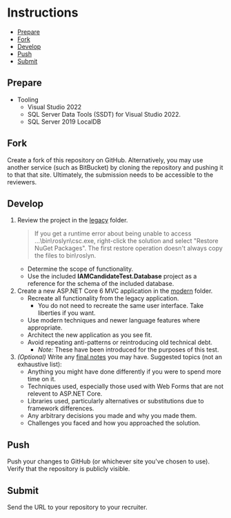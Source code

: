 # Instructions

* [Prepare](#Prepare)
* [Fork](#Fork)
* [Develop](#Develop)
* [Push](#Push)
* [Submit](#Submit)

## Prepare

* Tooling
  * Visual Studio 2022
  * SQL Server Data Tools (SSDT) for Visual Studio 2022.
  * SQL Server 2019 LocalDB

## Fork

Create a fork of this repository on GitHub.  Alternatively, you may use another service (such as
BitBucket) by cloning the repository and pushing it to that that site.  Ultimately, the submission
needs to be accessible to the reviewers.

## Develop


1. Review the project in the [legacy](legacy) folder.
    > If you get a runtime error about being unable to access ...\bin\roslyn\csc.exe, right-click the solution and select "Restore NuGet Packages".  The first restore operation doesn't always copy the files to bin\roslyn.
    * Determine the scope of functionality.
    * Use the included **IAMCandidateTest.Database** project as a reference for the schema of the included database.
2. Create a new ASP.NET Core 6 MVC application in the [modern](modern) folder.
    * Recreate all functionality from the legacy application.
      * You do not need to recreate the same user interface.  Take liberties if you want.
    * Use modern techniques and newer language features where appropriate.
    * Architect the new application as you see fit.
    * Avoid repeating anti-patterns or reintroducing old technical debt.
      * *Note:* These have been introduced for the purposes of this test.
3. *(Optional)* Write any [final notes](FINAL_NOTES.md) you may have.  Suggested topics (not an exhaustive list):
    * Anything you might have done differently if you were to spend more time on it.
    * Techniques used, especially those used with Web Forms that are not relevent to ASP.NET Core.
    * Libraries used, particularly alternatives or substitutions due to framework differences.
    * Any arbitrary decisions you made and why you made them.
    * Challenges you faced and how you approached the solution.

## Push

Push your changes to GitHub (or whichever site you've chosen to use).  Verify that the repository is publicly visible.

## Submit

Send the URL to your repository to your recruiter.
